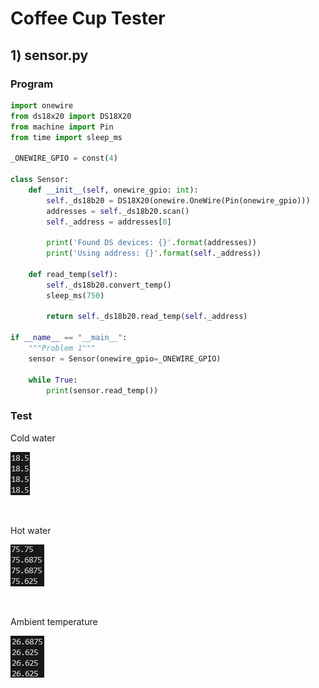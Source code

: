 # Coffee Cup Tester
## 1) sensor.py
### Program
```py
import onewire
from ds18x20 import DS18X20
from machine import Pin
from time import sleep_ms

_ONEWIRE_GPIO = const(4)

class Sensor:
    def __init__(self, onewire_gpio: int):
        self._ds18b20 = DS18X20(onewire.OneWire(Pin(onewire_gpio)))
        addresses = self._ds18b20.scan()
        self._address = addresses[0]

        print('Found DS devices: {}'.format(addresses))
        print('Using address: {}'.format(self._address))

    def read_temp(self):
        self._ds18b20.convert_temp()
        sleep_ms(750)
        
        return self._ds18b20.read_temp(self._address)

if __name__ == "__main__":
    """Problem 1"""
    sensor = Sensor(onewire_gpio=_ONEWIRE_GPIO)

    while True:
        print(sensor.read_temp())
```

### Test

Cold water

![alt text](<images/cold water.png>)

<br>

Hot water

![alt text](<images/hot water.png>)

<br>

Ambient temperature

![alt text](images/Tamb.png)